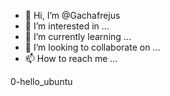 - 👋 Hi, I’m @Gachafrejus
- 👀 I’m interested in ...
- 🌱 I’m currently learning ...
- 💞️ I’m looking to collaborate on ...
- 📫 How to reach me ...

<!---
Gachafrejus/Gachafrejus is a ✨ special ✨ repository because its `README.md` (this file) appears on your GitHub profile.
You can click the Preview link to take a look at your changes.
--->
 0-hello_ubuntu
